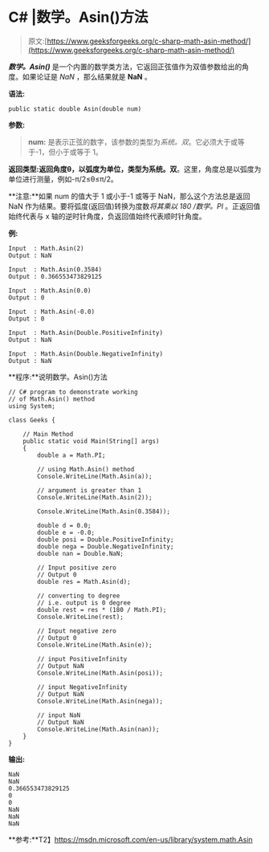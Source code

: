 # C# |数学。Asin()方法

> 原文:[https://www.geeksforgeeks.org/c-sharp-math-asin-method/](https://www.geeksforgeeks.org/c-sharp-math-asin-method/)

***数学。Asin()*** 是一个内置的数学类方法，它返回正弦值作为双值参数给出的角度。如果论证是 *NaN* ，那么结果就是 **NaN** 。

**语法:**

```
public static double Asin(double num)

```

**参数:**

> **num:** 是表示正弦的数字，该参数的类型为*系统。双*。它必须大于或等于-1，但小于或等于 1。

**返回类型:**返回角度θ，以弧度为单位，类型为**系统。双**。这里，角度总是以弧度为单位进行测量，例如-π/2≤θ≤π/2。

**注意:**如果 num 的值大于 1 或小于-1 或等于 NaN，那么这个方法总是返回 NaN 作为结果。要将弧度(返回值)转换为度数*将其乘以 180 /数学。PI* 。正返回值始终代表与 x 轴的逆时针角度，负返回值始终代表顺时针角度。

**例:**

```
Input  : Math.Asin(2)
Output : NaN

Input  : Math.Asin(0.3584)
Output : 0.366553473829125

Input  : Math.Asin(0.0)
Output : 0

Input  : Math.Asin(-0.0)
Output : 0

Input  : Math.Asin(Double.PositiveInfinity)
Output : NaN

Input  : Math.Asin(Double.NegativeInfinity)
Output : NaN

```

**程序:**说明数学。Asin()方法

```
// C# program to demonstrate working
// of Math.Asin() method
using System;

class Geeks {

    // Main Method
    public static void Main(String[] args)
    {
        double a = Math.PI;

        // using Math.Asin() method
        Console.WriteLine(Math.Asin(a));

        // argument is greater than 1
        Console.WriteLine(Math.Asin(2));

        Console.WriteLine(Math.Asin(0.3584));

        double d = 0.0;
        double e = -0.0;
        double posi = Double.PositiveInfinity;
        double nega = Double.NegativeInfinity;
        double nan = Double.NaN;

        // Input positive zero
        // Output 0
        double res = Math.Asin(d);

        // converting to degree
        // i.e. output is 0 degree
        double rest = res * (180 / Math.PI);
        Console.WriteLine(rest);

        // Input negative zero
        // Output 0
        Console.WriteLine(Math.Asin(e));

        // input PositiveInfinity
        // Output NaN
        Console.WriteLine(Math.Asin(posi));

        // input NegativeInfinity
        // Output NaN
        Console.WriteLine(Math.Asin(nega));

        // input NaN
        // Output NaN
        Console.WriteLine(Math.Asin(nan));
    }
}
```

**输出:**

```
NaN
NaN
0.366553473829125
0
0
NaN
NaN
NaN

```

**参考:**T2】https://msdn.microsoft.com/en-us/library/system.math.Asin
